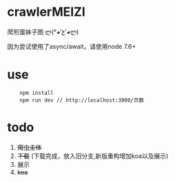# crawlerMEIZI
爬煎蛋妹子图 ლ(°◕‵ƹ′◕ლ)

因为尝试使用了async/await，请使用node 7.6+

# use
```
    npm install
    npm run dev // http://localhost:3000/页数
```

# todo
1. <del>爬虫主体</del>
2. <del>下载</del> (下载完成，放入旧分支,新版重构增加koa以及展示)
3. 展示
4. <del>koa</del>